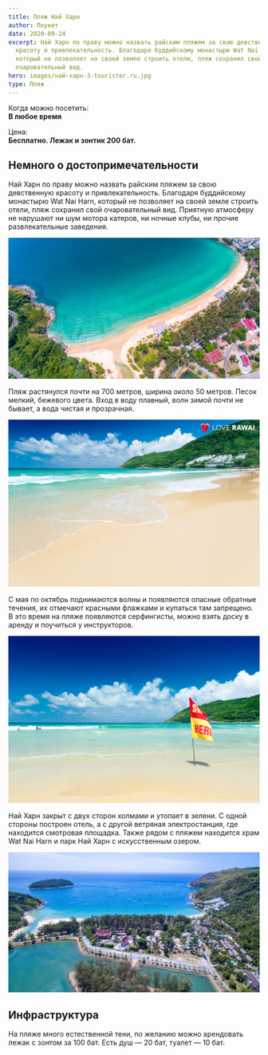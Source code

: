 ```yaml
---
title: Пляж Най Харн
author: Пхукет
date: 2020-09-24
excerpt: Най Харн по праву можно назвать райским пляжем за свою девственную
  красоту и привлекательность. Благодаря буддийскому монастырю Wat Nai Harn,
  который не позволяет на своей земле строить отели, пляж сохранил свой
  очаровательный вид.
hero: images/най-харн-3-tourister.ru.jpg
type: Пляж
---
```

Когда можно посетить:  
**В любое время**


Цена:  
**Бесплатно. Лежак и зонтик 200 бат.**


## Немного о достопримечательности

Най Харн по праву можно назвать райским пляжем за свою девственную красоту и привлекательность. Благодаря буддийскому монастырю Wat Nai Harn, который не позволяет на своей земле строить отели, пляж сохранил свой очаровательный вид. Приятную атмосферу не нарушают ни шум мотора катеров, ни ночные клубы, ни прочие развлекательные заведения.

![Пляж Най Харн Раваи](images/най-харн-tourister.ru.jpg "Источник Tourister.ru")

Пляж растянулся почти на 700 метров, ширина около 50 метров. Песок мелкий, бежевого цвета. Вход в воду плавный, волн зимой почти не бывает, а вода чистая и прозрачная.

![Пляж Най Харн Раваи](images/най-харн-2-tourister.ru.jpg "Источник loverawai.com")

С мая по октябрь поднимаются волны и появляются опасные обратные течения, их отмечают красными флажками и купаться там запрещено. В это время на пляже появляются серфингисты, можно взять доску в аренду и поучиться у инструкторов.

![Пляж Най Харн Раваи](images/най-харн-1-tourister.ru.jpg "Источник Tourister.ru")

Най Харн закрыт с двух сторон холмами и утопает в зелени. C одной стороны построен отель, а с другой ветряная электростанция, где находится смотровая площадка. Также рядом с пляжем находится храм Wat Nai Harn и парк Най Харн с искусственным озером.

![Пляж Най Харн Раваи](images/най-харн-4-tourister.ru.jpg "Источник Tourister.ru")

## Инфраструктура

На пляже много естественной тени, по желанию можно арендовать лежак с зонтом за 100 бат. Есть душ — 20 бат, туалет — 10 бат.